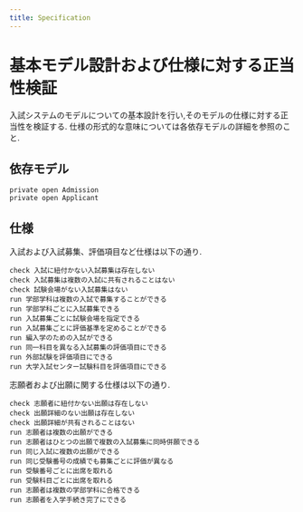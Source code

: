 ```yaml
---
title: Specification
---
```


# 基本モデル設計および仕様に対する正当性検証

入試システムのモデルについての基本設計を行い,そのモデルの仕様に対する正当性を検証する.
仕様の形式的な意味については各依存モデルの詳細を参照のこと.

## 依存モデル

```alloy
private open Admission
private open Applicant
```

## 仕様

入試および入試募集、評価項目など仕様は以下の通り.


```alloy
check 入試に紐付かない入試募集は存在しない
check 入試募集は複数の入試に共有されることはない
check 試験会場がない入試募集はない
run 学部学科は複数の入試で募集することができる
run 学部学科ごとに入試募集できる
run 入試募集ごとに試験会場を指定できる
run 入試募集ごとに評価基準を定めることができる
run 編入学のための入試ができる
run 同一科目を異なる入試募集の評価項目にできる
run 外部試験を評価項目にできる
run 大学入試センター試験科目を評価項目にできる
```

志願者および出願に関する仕様は以下の通り.

```alloy
check 志願者に紐付かない出願は存在しない
check 出願詳細のない出願は存在しない
check 出願詳細が共有されることはない
run 志願者は複数の出願ができる
run 志願者はひとつの出願で複数の入試募集に同時併願できる
run 同じ入試に複数の出願ができる
run 同じ受験番号の成績でも募集ごとに評価が異なる
run 受験番号ごとに出席を取れる
run 受験科目ごとに出席を取れる
run 志願者は複数の学部学科に合格できる
run 志願者を入学手続き完了にできる

```
